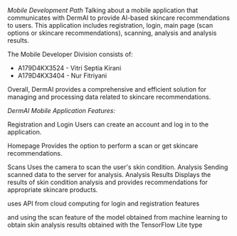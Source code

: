 *Mobile Development Path* 
Talking about a mobile application that communicates with DermAI to provide AI-based skincare recommendations to users. This application includes registration, login, main page (scan options or skincare recommendations), scanning, analysis and analysis results.

The Mobile Developer Division consists of:
- A179D4KX3524 - Vitri Septia Kirani
- A179D4KX3404 - Nur Fitriyani

Overall, DermAI provides a comprehensive and efficient solution for managing and processing data related to skincare recommendations.

*DermAI Mobile Application Features:*

Registration and Login
Users can create an account and log in to the application.

Homepage
Provides the option to perform a scan or get skincare recommendations.

Scans
Uses the camera to scan the user's skin condition.
Analysis
Sending scanned data to the server for analysis.
Analysis Results
Displays the results of skin condition analysis and provides recommendations for appropriate skincare products.

uses API from cloud computing for login and registration features 

and using the scan feature of the model obtained from machine learning to obtain skin analysis results obtained with the TensorFlow Lite type
